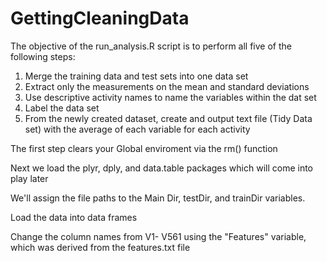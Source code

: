 # GettingCleaningData
The objective of the run_analysis.R script is to perform all five of the following steps:
1) Merge the training data and test sets into one data set
2) Extract only the measurements on the mean and standard deviations
3) Use descriptive activity names to name the variables within the dat set
4) Label the data set
5) From the newly created dataset, create and output text file (Tidy Data set) with the average of each variable for each activity

The first step clears your Global enviroment via the rm() function

Next we load the plyr, dply, and data.table packages which will come into play later

We'll assign the file paths to the Main Dir, testDir, and trainDir variables.

Load the data into data frames

Change the column names from V1- V561 using the "Features" variable, which was derived from the features.txt file




